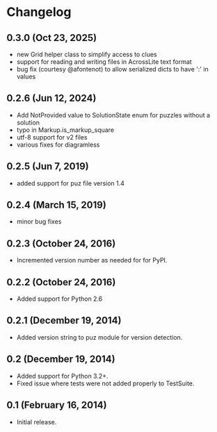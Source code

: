 # Changelog

## 0.3.0 (Oct 23, 2025)

- new Grid helper class to simplify access to clues
- support for reading and writing files in AcrossLite text format
- bug fix (courtesy @afontenot) to allow serialized dicts to have ':' in values

## 0.2.6 (Jun 12, 2024)

- Add NotProvided value to SolutionState enum for puzzles without a
  solution
- typo in Markup.is_markup_square
- utf-8 support for v2 files
- various fixes for diagramless

## 0.2.5 (Jun 7, 2019)

- added support for puz file version 1.4

## 0.2.4 (March 15, 2019)

- minor bug fixes

## 0.2.3 (October 24, 2016)

- Incremented version number as needed for for PyPI.

## 0.2.2 (October 24, 2016)

- Added support for Python 2.6

## 0.2.1 (December 19, 2014)

- Added version string to puz module for version detection.

## 0.2 (December 19, 2014)

- Added support for Python 3.2+.
- Fixed issue where tests were not added properly to TestSuite.

## 0.1 (February 16, 2014)

- Initial release.
